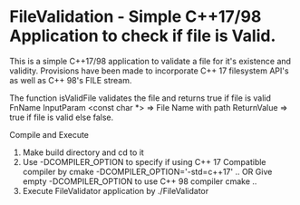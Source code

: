 # FileValidation - Simple C++17/98 Application to check if file is Valid.
This is a simple C++17/98 application to validate a file for it's existence and validity.
Provisions have been made to incorporate C++ 17 filesystem API's as well as C++ 98's FILE stream.

The function isValidFile validates the file and returns true if file is valid
FnName      <isValidFile>
InputParam  <const char *>  => File Name with path
ReturnValue <bool> => true if file is valid else false.

Compile and Execute
1. Make build directory and cd to it
2. Use -DCOMPILER_OPTION to specify if using C++ 17 Compatible compiler by
   cmake -DCOMPILER_OPTION='-std=c++17' ..
   OR
   Give empty -DCOMPILER_OPTION to use C++ 98 compiler
   cmake ..
3. Execute FileValidator application by
   ./FileValidator <path to file>
